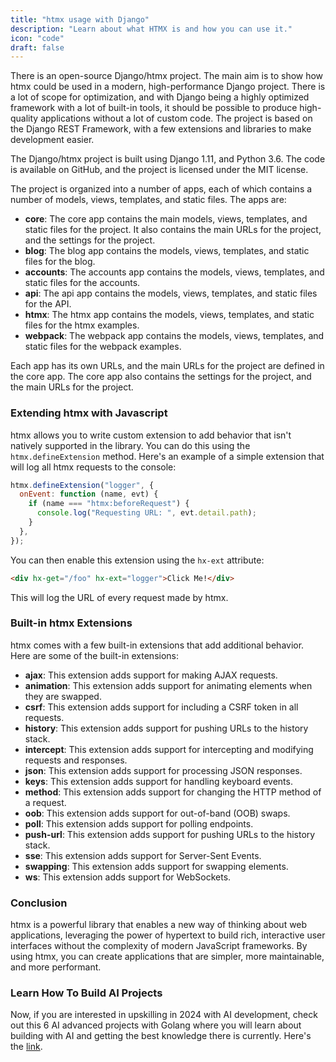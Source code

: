 ```yaml
---
title: "htmx usage with Django"
description: "Learn about what HTMX is and how you can use it."
icon: "code"
draft: false
---
```


There is an open-source Django/htmx project. The main aim is to show how htmx could be used in a modern, high-performance Django project. There is a lot of scope for optimization, and with Django being a highly optimized framework with a lot of built-in tools, it should be possible to produce high-quality applications without a lot of custom code. The project is based on the Django REST Framework, with a few extensions and libraries to make development easier.

The Django/htmx project is built using Django 1.11, and Python 3.6. The code is available on GitHub, and the project is licensed under the MIT license.

The project is organized into a number of apps, each of which contains a number of models, views, templates, and static files. The apps are:

- **core**: The core app contains the main models, views, templates, and static files for the project. It also contains the main URLs for the project, and the settings for the project.
- **blog**: The blog app contains the models, views, templates, and static files for the blog.
- **accounts**: The accounts app contains the models, views, templates, and static files for the accounts.
- **api**: The api app contains the models, views, templates, and static files for the API.
- **htmx**: The htmx app contains the models, views, templates, and static files for the htmx examples.
- **webpack**: The webpack app contains the models, views, templates, and static files for the webpack examples.

Each app has its own URLs, and the main URLs for the project are defined in the core app. The core app also contains the settings for the project, and the main URLs for the project.

### Extending htmx with Javascript

htmx allows you to write custom extension to add behavior that isn't natively supported in the library. You can do this using the `htmx.defineExtension` method. Here's an example of a simple extension that will log all htmx requests to the console:

```js
htmx.defineExtension("logger", {
  onEvent: function (name, evt) {
    if (name === "htmx:beforeRequest") {
      console.log("Requesting URL: ", evt.detail.path);
    }
  },
});
```

You can then enable this extension using the `hx-ext` attribute:

```html
<div hx-get="/foo" hx-ext="logger">Click Me!</div>
```

This will log the URL of every request made by htmx.

### Built-in htmx Extensions

htmx comes with a few built-in extensions that add additional behavior. Here are some of the built-in extensions:

- **ajax**: This extension adds support for making AJAX requests.
- **animation**: This extension adds support for animating elements when they are swapped.
- **csrf**: This extension adds support for including a CSRF token in all requests.
- **history**: This extension adds support for pushing URLs to the history stack.
- **intercept**: This extension adds support for intercepting and modifying requests and responses.
- **json**: This extension adds support for processing JSON responses.
- **keys**: This extension adds support for handling keyboard events.
- **method**: This extension adds support for changing the HTTP method of a request.
- **oob**: This extension adds support for out-of-band (OOB) swaps.
- **poll**: This extension adds support for polling endpoints.
- **push-url**: This extension adds support for pushing URLs to the history stack.
- **sse**: This extension adds support for Server-Sent Events.
- **swapping**: This extension adds support for swapping elements.
- **ws**: This extension adds support for WebSockets.

### Conclusion

htmx is a powerful library that enables a new way of thinking about web applications, leveraging the power of hypertext to build rich, interactive user interfaces without the complexity of modern JavaScript frameworks. By using htmx, you can create applications that are simpler, more maintainable, and more performant.

### Learn How To Build AI Projects

Now, if you are interested in upskilling in 2024 with AI development, check out this 6 AI advanced projects with Golang where you will learn about building with AI and getting the best knowledge there is currently. Here's the [link](https://akhilsharmatech.gumroad.com/l/zgxqq).
